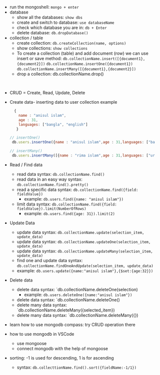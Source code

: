 - run the mongoshell: `mongo + enter`
- database
  - show all the databases: `show dbs`
  - create and switch to database: `use databaseName`
  - check which database you are in: `db + Enter`
  - delete database: `db.dropDatabase()`
- collection / table
  - create collection: `db.createCollection(name, options)`
  - show collections: `show collections`
  - To create a collection (table) and add document (row) we can use insert or save method:
    `db.collectionName.insert([{document1},{document2}])`
    `db.collectionName.insertOne({document1})`
    `db.collectionName.insertMany([{document1},{document2}])`
  - drop a collection: db.collectionName.drop()

<br>

- CRUD = Create, Read, Update, Delete

- Create data- inserting data to user collection example

  ```js
    {
      name : "anisul islam",
      age : 31,
      languages: ["bangla", "english"]
     }

  // insertOne()
   db.users.insertOne({name : "anisul islam",age : 31,languages: ["bangla", "english"]})

  // insertMany()
   db.users.insertMany([{name : "rima islam",age : 31,languages: ["urdu", "bangla"]}, {name : "rabeya begum",age : 31,languages: ["hindi", "bangla"]}])

  ```

- Read / Find data

  - read data syntax: `db.collectionName.find()`
  - read data in an easy way syntax: `db.collectionName.find().pretty()`
  - read a specific data syntax: `db.collectionName.find({field: fieldValue})`
    - example: `db.users.find({name: "anisul islam"})`
  - limit data syntax: `db.collectionName.find({field: fieldValue}).limit(NumberOfRows)`
    - example: `db.users.find({age: 31}).limit(2)`

- Update Data

  - update data syntax: `db.collectionName.update(selection_item, update_data)`
  - update data syntax: `db.collectionName.updateOne(selection_item, update_data)`
  - update data syntax: `db.collectionName.updateMany(selection_item, update_data)`
  - find one and update data syntax: `db.collectionName.findOneAndUpdate(selection_item, update_data)`
  - example: `db.users.update({name:"anisul islam"},{$set:{age:32}})`

- Delete data

  - delete data syntax: `db.collectionName.deleteOne(selection)
    - example: `db.users.deleteOne({name:"anisul islam"})`
  - delete data syntax: `db.collectionName.deleteOne()
  - delete many data syntax: `db.collectionName.deleteMany({selected_item})
  - delete many data syntax: `db.collectionName.deleteMany({})

- learn how to use mongodb compass: try CRUD operation there

- how to use mongodb in VSCode

  - use mongoose
  - connect mongodb with the help of mongoose

- sorting: -1 is used for descending, 1 is for ascending
  - syntax: `db.collecttionName.find().sort({fieldName:-1/1})`
